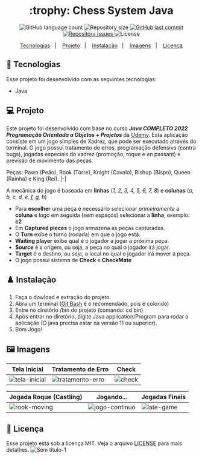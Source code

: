 <h1 align="center">
  :trophy: Chess System Java
</h1>

<p align="center">
  <img alt="GitHub language count" src="https://img.shields.io/github/languages/count/CHARLLYS97/chess-system-java">

  <img alt="Repository size" src="https://img.shields.io/github/repo-size/CHARLLYS97/chess-system-java">

  <a href="https://github.com/CHARLLYS97/chess-system-java/commits/main">
    <img alt="GitHub last commit" src="https://img.shields.io/github/last-commit/CHARLLYS97/chess-system-java">
  </a>

  <a href="https://github.com/CHARLLYS97/projeto-base-conhecimento/issues">
    <img alt="Repository issues" src="https://img.shields.io/github/issues/CHARLLYS97/chess-system-java">
  </a>

  <img alt="License" src="https://img.shields.io/badge/license-MIT-brightgreen">
</p>

<p align="center">
  <a href="#-tecnologias">Tecnologias</a>&nbsp;&nbsp;&nbsp;|&nbsp;&nbsp;&nbsp;
  <a href="#-projeto">Projeto</a>&nbsp;&nbsp;&nbsp;|&nbsp;&nbsp;&nbsp;
  <a href="#%EF%B8%8F-instalacao">Instalação</a>&nbsp;&nbsp;&nbsp;|&nbsp;&nbsp;&nbsp;
  <a href="#%EF%B8%8F-imagens">Imagens</a>&nbsp;&nbsp;&nbsp;|&nbsp;&nbsp;&nbsp;
  <a href="#-licença">Licença</a>
</p>

## 🚀 Tecnologias 

Esse projeto foi desenvolvido com as seguintes tecnologias:

- Java

## 💻 Projeto
  Este projeto foi desenvolvido com base no curso  *__Java COMPLETO 2022 Programação Orientada a Objetos + Projetos__* da [Udemy](https://www.udemy.com/course/java-curso-completo/). Esta aplicação consiste em um jogo simples de Xadrez, que pode ser executado através do terminal. O jogo possui tratamento de erros, programação defensiva (contra bugs), jogadas especiais do xadrez (promoção, roque e en passant) e previsão de movimento das peças.
  
Peças: Pawn (Peão), Rook (Torre), Knight (Cavalo), Bishop (Bispo), Queen (Rainha) e King (Rei).
|-|

 A mecânica do jogo é baseada em **linhas** (_1, 2, 3, 4, 5, 6, 7, 8_) e **colunas** (_a, b, c, d, e, f, g, h_)
- Para **escolher** uma peça é necessário selecionar _primeiramente_ a **coluna** e logo em seguida (sem espaços) selecionar a **linha**, exemplo: **c2**
- Em **Captured pieces** o jogo armazena as peças capturadas.
- O **Turn** exibe o turno (rodada) em que o jogo está.
- **Waiting player** exibe qual é o jogador a jogar a próxima peça.
- **Source** é a origem, ou seja, a peça no qual o jogador irá jogar.
- **Target** é o destino, ou seja, o local no qual o jogador irá mover a peça.
- O jogo possui sistema de **Check** e **CheckMate**
  
## ♟️ Instalação

1. Faça o dowload e extração do projeto. 
2. Abra um terminal ([Git Bash](https://git-scm.com/book/pt-pt/v2/Appendix-A%3A-Git-em-Outros-Ambientes-Git-in-Bash) é o recomendado, pois é colorido)
3. Entre no diretório /bin do projeto (comando: cd bin)
4. Após entrar no diretório, digite Java application/Program para rodar a aplicação (O java precisa estar na versão 11 ou superior).
5. Bom Jogo!

## 🖼️ Imagens

| Tela Inicial  | Tratamento de Erro | Check | 
|---|---|---|
| ![tela-inicial](https://user-images.githubusercontent.com/93800428/204166516-5913e432-e33d-4589-87e8-100817c8363f.png)  | ![tratamento-erro](https://user-images.githubusercontent.com/93800428/204166586-0582af44-e35c-45a6-b810-0603ee50d7f6.png)  | ![check](https://user-images.githubusercontent.com/93800428/204166698-e5c1e1c3-6477-4e2a-b8e8-d2ec33560301.png)  | 

| Jogada Roque (Castling)  | Jogando... | Jogadas Finais | 
|---|---|---|
| ![rook-moving](https://user-images.githubusercontent.com/93800428/204166762-aa7ecf29-7c96-4184-940a-f6db89a3848e.png)  | ![jogo-continuo](https://user-images.githubusercontent.com/93800428/204166842-900c3a6d-afaf-4904-9c15-e111f0541ba3.png)  | ![late-game](https://user-images.githubusercontent.com/93800428/204166843-ef35aa06-3b44-4b06-98dd-baaae9372cfd.png)  | 

## 📝 Licença

Esse projeto está sob a licença MIT. Veja o arquivo [LICENSE](LICENSE.md) para mais detalhes.
![Sem título-1](https://user-images.githubusercontent.com/52724220/70180907-4921ce80-16b7-11ea-91bb-ec8eb32895c1.png)
